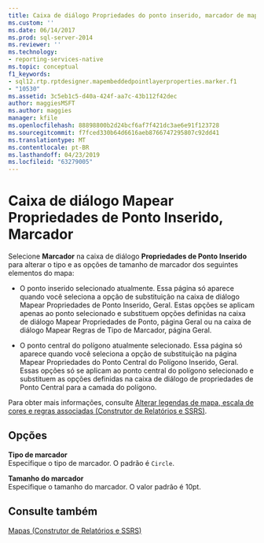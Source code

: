 ```yaml
---
title: Caixa de diálogo Propriedades do ponto inserido, marcador de mapa | Microsoft Docs
ms.custom: ''
ms.date: 06/14/2017
ms.prod: sql-server-2014
ms.reviewer: ''
ms.technology:
- reporting-services-native
ms.topic: conceptual
f1_keywords:
- sql12.rtp.rptdesigner.mapembeddedpointlayerproperties.marker.f1
- "10530"
ms.assetid: 3c5eb1c5-d40a-424f-aa7c-43b112f42dec
author: maggiesMSFT
ms.author: maggies
manager: kfile
ms.openlocfilehash: 88898800b2d24bcf6af7f421dc3ae6e91f123728
ms.sourcegitcommit: f7fced330b64d6616aeb8766747295807c92dd41
ms.translationtype: MT
ms.contentlocale: pt-BR
ms.lasthandoff: 04/23/2019
ms.locfileid: "63279005"
---
```

# <a name="map-embedded-point-properties-dialog-box-marker"></a>Caixa de diálogo Mapear Propriedades de Ponto Inserido, Marcador
  Selecione **Marcador** na caixa de diálogo **Propriedades de Ponto Inserido** para alterar o tipo e as opções de tamanho de marcador dos seguintes elementos do mapa:  
  
-   O ponto inserido selecionado atualmente. Essa página só aparece quando você seleciona a opção de substituição na caixa de diálogo Mapear Propriedades de Ponto Inserido, Geral. Estas opções se aplicam apenas ao ponto selecionado e substituem opções definidas na caixa de diálogo Mapear Propriedades de Ponto, página Geral ou na caixa de diálogo Mapear Regras de Tipo de Marcador, página Geral.  
  
-   O ponto central do polígono atualmente selecionado. Essa página só aparece quando você seleciona a opção de substituição na página Mapear Propriedades do Ponto Central do Polígono Inserido, Geral. Essas opções só se aplicam ao ponto central do polígono selecionado e substituem as opções definidas na caixa de diálogo de propriedades de Ponto Central para a camada do polígono.  
  
 Para obter mais informações, consulte [Alterar legendas de mapa, escala de cores e regras associadas &#40;Construtor de Relatórios e SSRS&#41;](report-design/change-map-legends-color-scale-and-associated-rules-report-builder-and-ssrs.md).  
  
## <a name="options"></a>Opções  
 **Tipo de marcador**  
 Especifique o tipo de marcador. O padrão é `Circle`.  
  
 **Tamanho do marcador**  
 Especifique o tamanho do marcador. O valor padrão é 10pt.  
  
## <a name="see-also"></a>Consulte também  
 [Mapas &#40;Construtor de Relatórios e SSRS&#41;](report-design/maps-report-builder-and-ssrs.md)  
  
  
